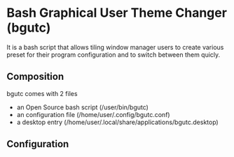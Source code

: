 # Bash Graphical User Theme Changer (bgutc)

It is a bash script that allows tiling window manager users to create various preset for their program configuration and to switch between them quicly.

## Composition

bgutc comes with 2 files

- an Open Source bash script (/user/bin/bgutc)
- an configuration file (/home/user/.config/bgutc.conf)
- a desktop entry (/home/user/.local/share/applications/bgutc.desktop)

## Configuration
